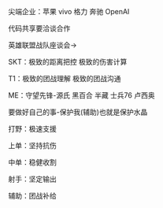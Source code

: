 尖端企业：苹果 vivo 格力 奔驰 OpenAI

代码共享要洽谈合作


英雄联盟战队座谈会->

SKT：极致的距离把控 极致的伤害计算

T1：极致的团战理解 极致的团战沟通

ME：守望先锋-源氏 黑百合 半藏 士兵76 卢西奥

要做好自己的事-保护我(辅助)也就是保护水晶

打野：极速支援 

上单：坚持抗伤 

中单：稳健收割 

射手：坚定输出 

辅助：团战补给